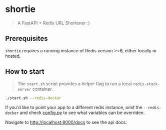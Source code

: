 # shortie

> A FastAPI + Redis URL Shortener :)

## Prerequisites

`shortie` requires a running instance of Redis version >=6, either locally or hosted.

## How to start

> The `start.sh` script provides a helper flag to run a local `redis-stack-server` container.

```bash
./start.sh --redis-docker
```

If you'd like to point your app to a different redis instance, omit the `--redis-docker` and check [config.py](./app/core/config.py) to see what variables can be overriden.

Navigate to [http://localhost:8000/docs](http://localhost:8000/docs) to see the api docs.
